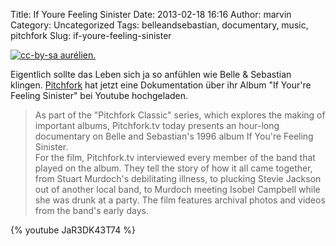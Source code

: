 Title: If Youre Feeling Sinister
Date: 2013-02-18 16:16
Author: marvin
Category: Uncategorized
Tags: belleandsebastian, documentary, music, pitchfork
Slug: if-youre-feeling-sinister

[![cc-by-sa aurélien.]({static}/images/5781830785_48cfcec5ca_b.jpg)](https://secure.flickr.com/photos/aguichard/5781830785/)

Eigentlich sollte das Leben sich ja so anfühlen wie Belle & Sebastian
klingen.
[Pitchfork](http://pitchfork.com/news/49599-pitchforktv-presents-a-documentary-on-belle-and-sebastians-if-youre-feeling-sinister/)
hat jetzt eine Dokumentation über ihr Album "If Your're Feeling
Sinister" bei Youtube hochgeladen.

> As part of the "Pitchfork Classic" series, which explores the making
> of important albums, Pitchfork.tv today presents an hour-long
> documentary on Belle and Sebastian's 1996 album If You're Feeling
> Sinister.  
>  For the film, Pitchfork.tv interviewed every member of the band that
> played on the album. They tell the story of how it all came together,
> from Stuart Murdoch's debilitating illness, to plucking Stevie Jackson
> out of another local band, to Murdoch meeting Isobel Campbell while
> she was drunk at a party. The film features archival photos and videos
> from the band's early days.

{% youtube JaR3DK43T74 %}

